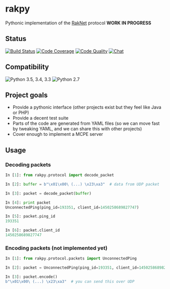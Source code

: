 # rakpy

Pythonic implementation of the [RakNet](https://github.com/OculusVR/RakNet) protocol **WORK IN PROGRESS**

## Status

[![Build Status](https://img.shields.io/travis/jlirochon/rakpy/master.svg?style=flat-square)](https://travis-ci.org/jlirochon/rakpy)
[![Code Coverage](https://img.shields.io/codecov/c/github/jlirochon/rakpy/master.svg?style=flat-square)](https://codecov.io/github/jlirochon/rakpy?branch=master)
[![Code Quality](https://img.shields.io/codacy/921c9b1c67c34a3f824382737634bbd4.svg?style=flat-square)](https://www.codacy.com/app/julien_6/rakpy)
[![Chat](https://img.shields.io/gitter/room/jlirochon/rakpy.svg?style=flat-square)](https://gitter.im/jlirochon/rakpy?utm_source=badge&utm_medium=badge&utm_campaign=pr-badge)

## Compatibility

![Python 3.5, 3.4, 3.3](https://img.shields.io/badge/Python-3.5,%203.4,%203.3-blue.svg?style=flat-square)
![Python 2.7](https://img.shields.io/badge/Python-2.7-blue.svg?style=flat-square)

## Project goals

* Provide a pythonic interface (other projects exist but they feel like Java or PHP)
* Provide a decent test suite
* Parts of the code are generated from YAML files (so we can move fast by tweaking YAML, and we can share this with other projects)
* Cover enough to implement a MCPE server

## Usage

### Decoding packets

```python
In [1]: from rakpy.protocol import decode_packet

In [2]: buffer = b"\x01\x00\ (...) \x23\xa3"  # data from UDP packet

In [3]: packet = decode_packet(buffer)

In [4]: print packet
UnconnectedPing(ping_id=193351, client_id=1450258689827747)

In [5]: packet.ping_id
193351

In [6]: packet.client_id
1450258689827747
```

### Encoding packets (not implemented yet)

```python
In [1]: from rakpy.protocol.packets import UnconnectedPing

In [2]: packet = UnconnectedPing(ping_id=193351, client_id=1450258689827747)

In [3]: packet.encode()
b"\x01\x00\ (...) \x23\xa3"  # you can send this over UDP
```
